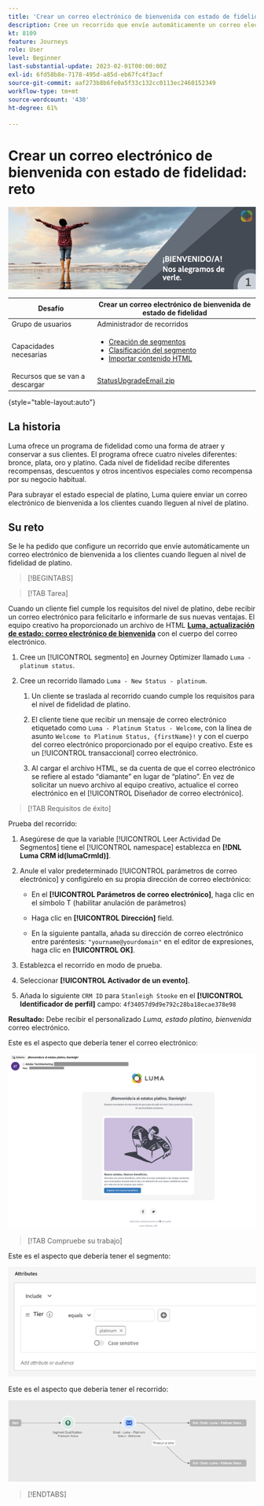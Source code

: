 ```yaml
---
title: 'Crear un correo electrónico de bienvenida con estado de fidelidad: reto'
description: Cree un recorrido que envíe automáticamente un correo electrónico de bienvenida a los clientes cuando lleguen al nivel de fidelidad.
kt: 8109
feature: Journeys
role: User
level: Beginner
last-substantial-update: 2023-02-01T00:00:00Z
exl-id: 6fd58b8e-7178-495d-a85d-eb67fc4f3acf
source-git-commit: aaf273b8b6fe0a5f33c132cc0113ec2460152349
workflow-type: tm+mt
source-wordcount: '430'
ht-degree: 61%

---
```


# Crear un correo electrónico de bienvenida con estado de fidelidad: reto

![Correo electrónico de bienvenida del estado de fidelidad: titular del reto](/help/challenges/assets/email-assets/luma-transactional-onboarding-1.png)

| Desafío | Crear un correo electrónico de bienvenida de estado de fidelidad |
|---|---|
| Grupo de usuarios | Administrador de recorridos |
| Capacidades necesarias | <ul><li>[Creación de segmentos](https://experienceleague.adobe.com/docs/journey-optimizer-learn/tutorials/profiles-segments-subscriptions/create-segments.html?lang=es)</li> <li>[Clasificación del segmento](https://experienceleague.adobe.com/docs/journey-optimizer-learn/tutorials/create-journeys/use-case-read-segment-qualification.html?lang=es)</li><li>[Importar contenido HTML](https://experienceleague.adobe.com/docs/journey-optimizer-learn/tutorials/email-channel/import-and-author-html-email-content.html?lang=es)</li></ul> |
| Recursos que se van a descargar | [StatusUpgradeEmail.zip](/help/challenges/assets/email-assets/StatusUpgradeEmail.zip) |

{style=&quot;table-layout:auto&quot;}

## La historia

Luma ofrece un programa de fidelidad como una forma de atraer y conservar a sus clientes. El programa ofrece cuatro niveles diferentes: bronce, plata, oro y platino. Cada nivel de fidelidad recibe diferentes recompensas, descuentos y otros incentivos especiales como recompensa por su negocio habitual.

Para subrayar el estado especial de platino, Luma quiere enviar un correo electrónico de bienvenida a los clientes cuando lleguen al nivel de platino.

## Su reto

Se le ha pedido que configure un recorrido que envíe automáticamente un correo electrónico de bienvenida a los clientes cuando lleguen al nivel de fidelidad de platino.

>[!BEGINTABS]

>[!TAB Tarea]

Cuando un cliente fiel cumple los requisitos del nivel de platino, debe recibir un correo electrónico para felicitarlo e informarle de sus nuevas ventajas. El equipo creativo ha proporcionado un archivo de HTML **[Luma, actualización de estado: correo electrónico de bienvenida](/help/challenges/assets/email-assets/StatusUpgradeEmail.zip)** con el cuerpo del correo electrónico.

1. Cree un [!UICONTROL segmento] en Journey Optimizer llamado `Luma - platinum status`.

1. Cree un recorrido llamado `Luma - New Status - platinum`.

   1. Un cliente se traslada al recorrido cuando cumple los requisitos para el nivel de fidelidad de platino.

   1. El cliente tiene que recibir un mensaje de correo electrónico etiquetado como `Luma - Platinum Status - Welcome`, con la línea de asunto `Welcome to Platinum Status, {firstName}!` y con el cuerpo del correo electrónico proporcionado por el equipo creativo. Este es un [!UICONTROL transaccional] correo electrónico.

   1. Al cargar el archivo HTML, se da cuenta de que el correo electrónico se refiere al estado “diamante” en lugar de “platino”. En vez de solicitar un nuevo archivo al equipo creativo, actualice el correo electrónico en el [!UICONTROL Diseñador de correo electrónico].

>[!TAB Requisitos de éxito]

Prueba del recorrido:

1. Asegúrese de que la variable [!UICONTROL Leer Actividad De Segmentos] tiene el [!UICONTROL namespace] establezca en **[!DNL Luma CRM id(lumaCrmId)]**.

1. Anule el valor predeterminado [!UICONTROL parámetros de correo electrónico] y configúrelo en su propia dirección de correo electrónico:
   * En el **[!UICONTROL Parámetros de correo electrónico]**, haga clic en el símbolo T (habilitar anulación de parámetros)

   * Haga clic en **[!UICONTROL Dirección]** field.

   * En la siguiente pantalla, añada su dirección de correo electrónico entre paréntesis: `"yourname@yourdomain"` en el editor de expresiones, haga clic en **[!UICONTROL OK]**.

1. Establezca el recorrido en modo de prueba.

1. Seleccionar **[!UICONTROL Activador de un evento]**.

1. Añada lo siguiente `CRM ID` para `Stanleigh Stooke` en el **[!UICONTROL Identificador de perfil]** campo: `4f34057d9d9e792c28ba18ecae378e98`

**Resultado:** Debe recibir el personalizado *Luma, estado platino, bienvenida* correo electrónico.

Este es el aspecto que debería tener el correo electrónico:

![Luma, actualización de estado: correo electrónico de bienvenida](/help/challenges/assets/status-upgrade-welcome-email.png)

>[!TAB Compruebe su trabajo]

Este es el aspecto que debería tener el segmento:

![Luma - estado de platino - segmento](/help/challenges/assets/segment-luma-platinum-status.png)

Este es el aspecto que debería tener el recorrido:

![platino-estado-actualización-recorrido](/help/challenges/assets/journey-luma-status-upgrade.png)

>[!ENDTABS]
